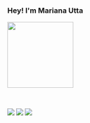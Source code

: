 ### Hey! I'm Mariana Utta

<div style="display: inline_block">
  <a href="https://github.com/marianaupb">
 <!-- <img height="150em" src="https://github-readme-stats.vercel.app/api?username=marianaupb&show_icons=true&theme=nord&include_all_commits=true&count_private=true"/> -->
  <img height="150em" src="https://github-readme-stats.vercel.app/api/top-langs/?username=marianaupb&layout=compact&langs_count=7&theme=nord"/>
</div>

  ##
  
 <div> <br>
  <a href="https://instagram.com/mariana_utta" target="_blank"><img src="https://img.shields.io/badge/-Instagram-%23E4405F?style=for-the-badge&logo=instagram&logoColor=white" target="_blank"></a>
  <a href = "mailto:marianaupb@gmail.com"><img src="https://img.shields.io/badge/-Gmail-%23333?style=for-the-badge&logo=gmail&logoColor=white" target="_blank"></a>
  <a href="https://www.linkedin.com/in/mariana-utta-boueres/" target="_blank"><img src="https://img.shields.io/badge/-LinkedIn-%230077B5?style=for-the-badge&logo=linkedin&logoColor=white" target="_blank"></a> 
 
<!--
**marianaupb/marianaupb** is a ✨ _special_ ✨ repository because its `README.md` (this file) appears on your GitHub profile.

Here are some ideas to get you started:

- 🔭 I’m currently working on ...
- 🌱 I’m currently learning ...
- 👯 I’m looking to collaborate on ...
- 🤔 I’m looking for help with ...
- 💬 Ask me about ...
- 📫 How to reach me: ...
- 😄 Pronouns: ...
- ⚡ Fun fact: ...

-->
